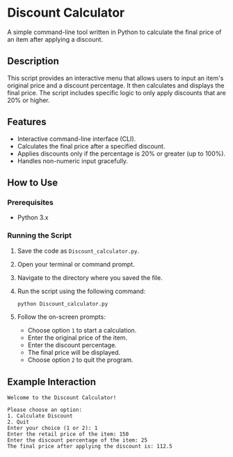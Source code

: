 # Discount Calculator

A simple command-line tool written in Python to calculate the final price of an item after applying a discount.

## Description

This script provides an interactive menu that allows users to input an item's original price and a discount percentage. It then calculates and displays the final price. The script includes specific logic to only apply discounts that are 20% or higher.

## Features

-   Interactive command-line interface (CLI).
-   Calculates the final price after a specified discount.
-   Applies discounts only if the percentage is 20% or greater (up to 100%).
-   Handles non-numeric input gracefully.

## How to Use

### Prerequisites

-   Python 3.x

### Running the Script

1.  Save the code as `Discount_calculator.py`.
2.  Open your terminal or command prompt.
3.  Navigate to the directory where you saved the file.
4.  Run the script using the following command:

    ```bash
    python Discount_calculator.py
    ```

5.  Follow the on-screen prompts:
    -   Choose option `1` to start a calculation.
    -   Enter the original price of the item.
    -   Enter the discount percentage.
    -   The final price will be displayed.
    -   Choose option `2` to quit the program.

## Example Interaction

```
Welcome to the Discount Calculator!

Please choose an option:
1. Calculate Discount
2. Quit
Enter your choice (1 or 2): 1
Enter the retail price of the item: 150
Enter the discount percentage of the item: 25
The final price after applying the discount is: 112.5
```